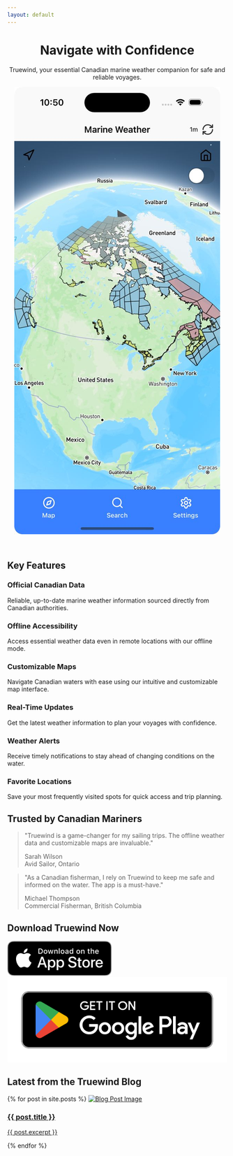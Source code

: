 ```yaml
---
layout: default
---
```


<header class="bg-gradient-to-r from-blue-600 to-teal-500 text-white">
  <div class="container mx-auto px-4 md:px-8">
    <div class="flex flex-col md:flex-row items-center justify-between max-h-[150px]">
      <div class="md:w-1/2 mb-8 md:mb-0">
        <h1 class="text-5xl md:text-6xl font-bold mb-4">Navigate with Confidence</h1>
        <p class="text-lg mb-6">Truewind, your essential Canadian marine weather companion for safe and reliable voyages.</p>
      </div>
      <div class="md:w-1/2 pb-20 h-[200px]">
        <img src="/assets/appscreen.jpg" alt="Truewind Canadian Marine Weather App Screenshot" class="appscreen rounded-lg shadow-lg">
      </div>
    </div>
  </div>
</header>



<section class="bg-gradient-to-r from-blue-500 via-teal-500 to-blue-500 text-white py-12 md:py-20">
  <div class="container mx-auto px-4 md:px-8">
    <h2 class="text-3xl md:text-4xl font-bold mb-8">Key Features</h2>
    <div class="grid grid-cols-1 md:grid-cols-3 gap-8">
      <div>
        <h3 class="text-xl font-bold mb-4">Official Canadian Data</h3>
        <p>Reliable, up-to-date marine weather information sourced directly from Canadian authorities.</p>
      </div>
      <div>
        <h3 class="text-xl font-bold mb-4">Offline Accessibility</h3>
        <p>Access essential weather data even in remote locations with our offline mode.</p>
      </div>
      <div>
        <h3 class="text-xl font-bold mb-4">Customizable Maps</h3>
        <p>Navigate Canadian waters with ease using our intuitive and customizable map interface.</p>
      </div>
      <div>
        <h3 class="text-xl font-bold mb-4">Real-Time Updates</h3>
        <p>Get the latest weather information to plan your voyages with confidence.</p>
      </div>
      <div>
        <h3 class="text-xl font-bold mb-4">Weather Alerts</h3>
        <p>Receive timely notifications to stay ahead of changing conditions on the water.</p>
      </div>
      <div>
        <h3 class="text-xl font-bold mb-4">Favorite Locations</h3>
        <p>Save your most frequently visited spots for quick access and trip planning.</p>
      </div>
    </div>
  </div>
</section>

<section class="bg-gradient-to-r from-blue-400 to-cyan-400 text-white py-12 md:py-20">
  <div class="container mx-auto px-4 md:px-8">
    <h2 class="text-3xl md:text-4xl font-bold mb-8">Trusted by Canadian Mariners</h2>
    <div class="grid grid-cols-1 md:grid-cols-2 gap-8">
      <div>
        <blockquote class="bg-white rounded-lg p-6 shadow-lg text-gray-900">
          <p class="text-lg font-medium">"Truewind is a game-changer for my sailing trips. The offline weather data and customizable maps are invaluable."</p>
          <footer class="mt-4">
            <div class="flex items-center space-x-4">
              <!-- <img src="/assets/user-avatar.jpg" alt="User Avatar" class="w-10 h-10 rounded-full"> -->
              <div>
                <div class="font-medium">Sarah Wilson</div>
                <div class="text-gray-500">Avid Sailor, Ontario</div>
              </div>
            </div>
          </footer>
        </blockquote>
      </div>
      <div>
        <blockquote class="bg-white rounded-lg p-6 shadow-lg text-gray-900">
          <p class="text-lg font-medium">"As a Canadian fisherman, I rely on Truewind to keep me safe and informed on the water. The app is a must-have."</p>
          <footer class="mt-4">
            <div class="flex items-center space-x-4">
              <!-- <img src="/assets/user-avatar-2.jpg" alt="User Avatar" class="w-10 h-10 rounded-full"> -->
              <div>
                <div class="font-medium">Michael Thompson</div>
                <div class="text-gray-500">Commercial Fisherman, British Columbia</div>
              </div>
            </div>
          </footer>
        </blockquote>
      </div>
    </div>
  </div>
</section>

<section class="bg-gradient-to-r from-green-500 to-yellow-500 text-white py-12 md:py-20">
  <div class="container mx-auto px-4 md:px-8">
    <h2 class="text-3xl md:text-4xl font-bold mb-8">Download Truewind Now</h2>
    <div class="flex justify-center">
      <a href="https://apps.apple.com/no/app/truewind/id6470672268" class="mr-4 hover:text-gray-300">
        <img src="/assets/iosdownload.svg" class="h-20 inline-block mr-2 py-3" />
      </a>
      <a href='https://play.google.com/store/apps/details?id=app.tidebyte.marineweather&pcampaignid=pcampaignidMKT-Other-global-all-co-prtnr-py-PartBadge-Mar2515-1' class="mr-4 hover:text-gray-300">
        <img alt='Get it on Google Play' src='/assets/androiddownload.png' class="h-20 inline-block mr-2" />
      </a>
    </div>
  </div>
</section>

<section class="bg-gradient-to-r from-pink-500 to-purple-500 text-white py-12 md:py-20">
  <div class="container mx-auto px-4 md:px-8">
    <h2 class="text-3xl md:text-4xl font-bold mb-8">Latest from the Truewind Blog</h2>
    <div class="grid grid-cols-1 md:grid-cols-3 gap-8">
    {% for post in site.posts %}
      <a href="{{ post.url }}" class="bg-white rounded-lg shadow-lg overflow-hidden text-gray-900">
        <img src="{{post.image}}" alt="Blog Post Image" class="w-full h-48 object-cover">
        <div class="p-6">
          <h3 class="text-xl font-bold mb-2">{{ post.title }}</h3>
          <p class="text-gray-500">{{ post.excerpt }}</p>
        </div>
      </a>
    {% endfor %}
  </div>
  </div>
</section>
